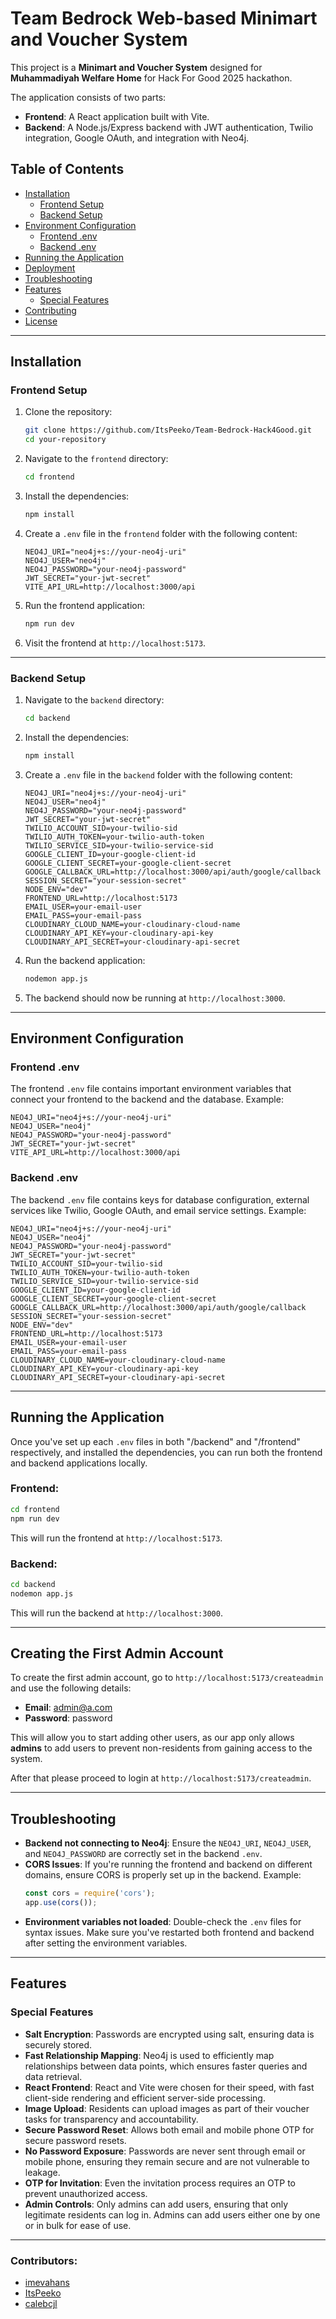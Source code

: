 # **Team Bedrock Web-based Minimart and Voucher System**

This project is a **Minimart and Voucher System** designed for **Muhammadiyah Welfare Home** for Hack For Good 2025 hackathon. 

The application consists of two parts:

- **Frontend**: A React application built with Vite.
- **Backend**: A Node.js/Express backend with JWT authentication, Twilio integration, Google OAuth, and integration with Neo4j.

## **Table of Contents**
- [Installation](#installation)
  - [Frontend Setup](#frontend-setup)
  - [Backend Setup](#backend-setup)
- [Environment Configuration](#environment-configuration)
  - [Frontend .env](#frontend-env)
  - [Backend .env](#backend-env)
- [Running the Application](#running-the-application)
- [Deployment](#deployment)
- [Troubleshooting](#troubleshooting)
- [Features](#features)
  - [Special Features](#special-features)
- [Contributing](#contributing)
- [License](#license)

---

## **Installation**

### **Frontend Setup**

1. Clone the repository:
   ```bash
   git clone https://github.com/ItsPeeko/Team-Bedrock-Hack4Good.git
   cd your-repository
   ```

2. Navigate to the `frontend` directory:
   ```bash
   cd frontend
   ```

3. Install the dependencies:
   ```bash
   npm install
   ```

4. Create a `.env` file in the `frontend` folder with the following content:
   ```plaintext
   NEO4J_URI="neo4j+s://your-neo4j-uri"
   NEO4J_USER="neo4j"
   NEO4J_PASSWORD="your-neo4j-password"
   JWT_SECRET="your-jwt-secret"
   VITE_API_URL=http://localhost:3000/api
   ```

5. Run the frontend application:
   ```bash
   npm run dev
   ```

6. Visit the frontend at `http://localhost:5173`.

---

### **Backend Setup**

1. Navigate to the `backend` directory:
   ```bash
   cd backend
   ```

2. Install the dependencies:
   ```bash
   npm install
   ```

3. Create a `.env` file in the `backend` folder with the following content:
   ```plaintext
   NEO4J_URI="neo4j+s://your-neo4j-uri"
   NEO4J_USER="neo4j"
   NEO4J_PASSWORD="your-neo4j-password"
   JWT_SECRET="your-jwt-secret"
   TWILIO_ACCOUNT_SID=your-twilio-sid
   TWILIO_AUTH_TOKEN=your-twilio-auth-token
   TWILIO_SERVICE_SID=your-twilio-service-sid
   GOOGLE_CLIENT_ID=your-google-client-id
   GOOGLE_CLIENT_SECRET=your-google-client-secret
   GOOGLE_CALLBACK_URL=http://localhost:3000/api/auth/google/callback
   SESSION_SECRET="your-session-secret"
   NODE_ENV="dev"
   FRONTEND_URL=http://localhost:5173
   EMAIL_USER=your-email-user
   EMAIL_PASS=your-email-pass
   CLOUDINARY_CLOUD_NAME=your-cloudinary-cloud-name
   CLOUDINARY_API_KEY=your-cloudinary-api-key
   CLOUDINARY_API_SECRET=your-cloudinary-api-secret
   ```

4. Run the backend application:
   ```bash
   nodemon app.js
   ```

5. The backend should now be running at `http://localhost:3000`.

---

## **Environment Configuration**

### **Frontend .env**
The frontend `.env` file contains important environment variables that connect your frontend to the backend and the database. Example:

```plaintext
NEO4J_URI="neo4j+s://your-neo4j-uri"
NEO4J_USER="neo4j"
NEO4J_PASSWORD="your-neo4j-password"
JWT_SECRET="your-jwt-secret"
VITE_API_URL=http://localhost:3000/api
```

### **Backend .env**
The backend `.env` file contains keys for database configuration, external services like Twilio, Google OAuth, and email service settings. Example:

```plaintext
NEO4J_URI="neo4j+s://your-neo4j-uri"
NEO4J_USER="neo4j"
NEO4J_PASSWORD="your-neo4j-password"
JWT_SECRET="your-jwt-secret"
TWILIO_ACCOUNT_SID=your-twilio-sid
TWILIO_AUTH_TOKEN=your-twilio-auth-token
TWILIO_SERVICE_SID=your-twilio-service-sid
GOOGLE_CLIENT_ID=your-google-client-id
GOOGLE_CLIENT_SECRET=your-google-client-secret
GOOGLE_CALLBACK_URL=http://localhost:3000/api/auth/google/callback
SESSION_SECRET="your-session-secret"
NODE_ENV="dev"
FRONTEND_URL=http://localhost:5173
EMAIL_USER=your-email-user
EMAIL_PASS=your-email-pass
CLOUDINARY_CLOUD_NAME=your-cloudinary-cloud-name
CLOUDINARY_API_KEY=your-cloudinary-api-key
CLOUDINARY_API_SECRET=your-cloudinary-api-secret
```

---

## **Running the Application**

Once you've set up each `.env` files in both "/backend" and "/frontend" respectively, and installed the dependencies, you can run both the frontend and backend applications locally.

### **Frontend**:
```bash
cd frontend
npm run dev
```
This will run the frontend at `http://localhost:5173`.

### **Backend**:
```bash
cd backend
nodemon app.js
```
This will run the backend at `http://localhost:3000`.

---

## **Creating the First Admin Account**

To create the first admin account, go to `http://localhost:5173/createadmin` and use the following details:
- **Email**: admin@a.com
- **Password**: password

This will allow you to start adding other users, as our app only allows **admins** to add users to prevent non-residents from gaining access to the system.

After that please proceed to login at `http://localhost:5173/createadmin`.

---

## **Troubleshooting**

- **Backend not connecting to Neo4j**: Ensure the `NEO4J_URI`, `NEO4J_USER`, and `NEO4J_PASSWORD` are correctly set in the backend `.env`.
- **CORS Issues**: If you're running the frontend and backend on different domains, ensure CORS is properly set up in the backend. Example:
  ```javascript
  const cors = require('cors');
  app.use(cors());
  ```
- **Environment variables not loaded**: Double-check the `.env` files for syntax issues. Make sure you've restarted both frontend and backend after setting the environment variables.

---

## **Features**

### **Special Features**

- **Salt Encryption**: Passwords are encrypted using salt, ensuring data is securely stored.
- **Fast Relationship Mapping**: Neo4j is used to efficiently map relationships between data points, which ensures faster queries and data retrieval.
- **React Frontend**: React and Vite were chosen for their speed, with fast client-side rendering and efficient server-side processing.
- **Image Upload**: Residents can upload images as part of their voucher tasks for transparency and accountability.
- **Secure Password Reset**: Allows both email and mobile phone OTP for secure password resets.
- **No Password Exposure**: Passwords are never sent through email or mobile phone, ensuring they remain secure and are not vulnerable to leakage.
- **OTP for Invitation**: Even the invitation process requires an OTP to prevent unauthorized access.
- **Admin Controls**: Only admins can add users, ensuring that only legitimate residents can log in. Admins can add users either one by one or in bulk for ease of use.

---

### **Contributors**:
- [imevahans](https://github.com/imevahans)
- [ItsPeeko](https://github.com/ItsPeeko)
- [calebcjl](https://github.com/calebcjl)